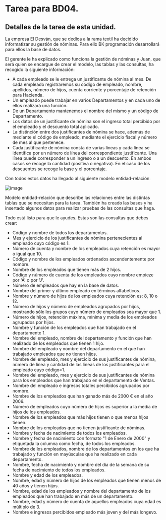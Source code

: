# Tarea para BD04.
## Detalles de la tarea de esta unidad.
La empresa El Desván, que se dedica a la rama textil ha decidido informatizar su gestión de nóminas. Para ello BK programación desarrollará para ellos la base de datos.

El gerente le ha explicado como funciona la gestión de nóminas y Juan, que será quien se encargue de crear el modelo, las tablas y las consultas, ha recogido la siguiente información:

* A cada empleado se le entrega un justificante de nómina al mes. De cada empleado registraremos su código de empleado, nombre, apellidos, número de hijos, cuenta corriente y porcentaje de retención para Hacienda.
* Un empleado puede trabajar en varios Departamentos y en cada uno de ellos realizará una función.
* De un Departamento mantenemos el nombre del mismo y un código de Departamento.
* Los datos de un justificante de nómina son el ingreso total percibido por el empleado y el descuento total aplicado.
* La distinción entre dos justificantes de nómina se hace, además de mediante el código de empleado, mediante el ejercicio fiscal y número de mes al que pertenece.
* Cada justificante de nómina consta de varias líneas y cada línea se identifica por un número de línea del correspondiente justificante. Una línea puede corresponder a un ingreso o a un descuento. En ambos casos se recoge la cantidad (positiva o negativa). En el caso de los descuentos se recoge la base y el porcentaje. 

Con todos estos datos ha llegado al siguiente modelo entidad-relación: 
  
![image](https://user-images.githubusercontent.com/44543081/53692994-8c9e8380-3d99-11e9-8ecb-c61af768a92c.png)
  
Modelo entidad-relación que describe las relaciones entre las distintas tablas que se necesitan para la tarea.
También ha creado las bases y ha insertado algunos datos para realizar pruebas de las consultas que haga.

Todo está listo para que le ayudes. Estas son las consultas que debes crear:

* Código y nombre de todos los departamentos.
* Mes y ejercicio de los justificantes de nómina pertenecientes al empleado cuyo código es 1.
* Número de cuenta y nombre de los empleados cuya retención es mayor o igual que 10.
* Código y nombre de los empleados ordenados ascendentemente por nombre.
* Nombre de los empleados que tienen más de 2 hijos.
* Código y número de cuenta de los empleados cuyo nombre empieze por 'A' o por 'J'.
* Número de empleados que hay en la base de datos.
* Nombre del primer y último empleado en términos alfabéticos.
* Nombre y número de hijos de los empleados cuya retención es: 8, 10 o 12.
* Número de hijos y número de empleados agrupados por hijos, mostrando sólo los grupos cuyo número de empleados sea mayor que 1.
* Número de hijos, retención máxima, mínima y media de los empleados agrupados por hijos.
* Nombre y función de los empleados que han trabajado en el departamento 1.
* Nombre del empleado, nombre del departamento y función que han realizado de los empleados que tienen 1 hijo.
* Nombre del empleado y nombre del departamento en el que han trabajado empleados que no tienen hijos.
* Nombre del empleado, mes y ejercicio de sus justificantes de nómina, número de línea y cantidad de las líneas de los justificantes para el empleado cuyo código=1.
* Nombre del empleado, mes y ejercicio de sus justificantes de nómina para los empleados que han trabajado en el departamento de Ventas.
* Nombre del empleado e ingresos totales percibidos agrupados por nombre.
* Nombre de los empleados que han ganado más de 2000 € en el año 2006.
* Número de empleados cuyo número de hijos es superior a la media de hijos de los empleados.
* Nombre de los empleados que más hijos tienen o que menos hijos tienen.
* Nombre de los empleados que no tienen justificante de nóminas.
* Nombre y fecha de nacimiento de todos los empleados.
* Nombre y fecha de nacimiento con formato "1 de Enero de 2000" y etiquetada la columna como fecha, de todos los empleados.
* Nombre de los empleados, nombre de los departamentos en los que ha trabajado y función en mayúsculas que ha realizado en cada departamento.
* Nombre, fecha de nacimiento y nombre del día de la semana de su fecha de nacimiento de todos los empleados.
* Nombre y edad de los empleados.
* Nombre, edad y número de hijos de los empleados que tienen menos de 40 años y tienen hijos.
* Nombre, edad de los empleados y nombre del departamento de los empleados que han trabajado en más de un departamento.
* Nombre, edad y número de cuenta de aquellos empleados cuya edad es múltiplo de 3.
* Nombre e ingresos percibidos empleado más joven y del más longevo.
